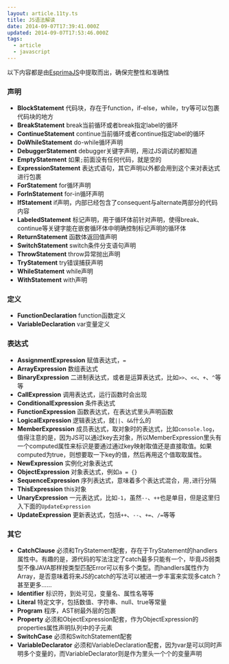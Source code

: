 ```yaml
---
layout: article.11ty.ts
title: JS语法解读
date: 2014-09-07T17:39:41.000Z
updated: 2014-09-07T17:53:46.000Z
tags:
  - article
  - javascript
---
```


以下内容都是由[EsprimaJS](http://esprima.org/)中提取而出，确保完整性和准确性
### 声明
- **BlockStatement** 代码块，存在于function，if-else，while，try等可以包裹代码块的地方
- **BreakStatement** break当前循环或者break指定label的循环
- **ContinueStatement** continue当前循环或者continue指定label的循环
- **DoWhileStatement** do-while循环声明
- **DebuggerStatement** debugger关键字声明，用过JS调试的都知道
- **EmptyStatement** 如果`;`前面没有任何代码，就是空的
- **ExpressionStatement** 表达式语句，其它声明以外都会用到这个来对表达式进行包裹
- **ForStatement** for循环声明
- **ForInStatement** for-in循环声明
- **IfStatement** if声明，内部已经包含了consequent与alternate两部分的代码内容
- **LabeledStatement** 标记声明，用于循环体前针对声明，使得break、continue等关键字能在嵌套循环体中明确控制标记声明的循环体
- **ReturnStatement** 函数体返回值声明
- **SwitchStatement** switch条件分支语句声明
- **ThrowStatement** throw异常抛出声明
- **TryStatement** try错误捕获声明
- **WhileStatement** while声明
- **WithStatement** with声明
### 定义
- **FunctionDeclaration** function函数定义
- **VariableDeclaration** var变量定义
### 表达式
- **AssignmentExpression** 赋值表达式，`=`
- **ArrayExpression** 数组表达式
- **BinaryExpression** 二进制表达式，或者是运算表达式，比如`>>`、`<<`、`+`、`^`等等
- **CallExpression** 调用表达式，运行函数时会出现
- **ConditionalExpression** 条件表达式
- **FunctionExpression** 函数表达式，在表达式里头声明函数
- **LogicalExpression** 逻辑表达式，就`||`、`&&`什么的
- **MemberExpression** 成员表达式，取对象时的表达式，比如`console.log`，值得注意的是，因为JS可以通过key去对象，所以MemberExpression里头有一个computed属性来标识是要通过通过key映射取值还是直接取值。如果computed为true，则想要取一下key的值，然后再用这个值取取属性。
- **NewExpression** 实例化对象表达式
- **ObjectExpression** 对象表达式，例如`a = {}`
- **SequenceExpression** 序列表达式，意味着多个表达式混合，用`,`进行分隔
- **ThisExpression** this对象
- **UnaryExpression** 一元表达式，比如`-1`，虽然`--`、`++`也是单目，但是这里归入下面的`UpdateExpression`
- **UpdateExpression** 更新表达式，包括`++`、`--`、`+=`、`/=`等等
### 其它
- **CatchClause** 必须和TryStatement配套，存在于TryStatement的handlers属性中。有趣的是，源代码的写法注定了catch最多只能有一个，毕竟JS弱类型不像JAVA那样按类型匹配Error可以有多个类型。而handlers属性作为Array，是否意味着将来JS的catch的写法可以被进一步丰富来实现多catch？甚至更多……
- **Identifier** 标识符，到处可见，变量名、属性名等等
- **Literal** 特定文字，包括数值、字符串、null、true等常量
- **Program** 程序，AST树最外层的包裹
- **Property** 必须和ObjectExpression配套，作为ObjectExpression的properties属性声明队列中的子元素
- **SwitchCase** 必须和SwitchStatement配套
- **VariableDeclarator** 必须和VariableDeclaration配套，因为var是可以同时声明多个变量的，而VariableDeclarator则是作为里头一个个的变量声明
